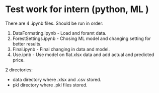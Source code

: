 # Test work for intern (python, ML )

There are 4 .ipynb files. Should be run in order:
1. DataFormating.ipynb - Load and foramt data.
2. ForestSettings.ipynb - Chosing ML model and changing setting for better results.
3. Final.ipynb - Final changing in data and model.
4. Use.ipnb - Use model on flat.xlsx data and add actual and predicted price.

2 directories:
* data directory where .xlsx and .csv stored.
* pkl directory where .pkl files stored. 
    
